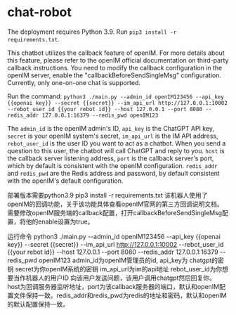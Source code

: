 # chat-robot

The deployment requires Python 3.9. Run `pip3 install -r requirements.txt`.

This chatbot utilizes the callback feature of openIM. For more details about this feature, please refer to the openIM official documentation on third-party callback instructions. You need to modify the callback configuration in the openIM server, enable the "callbackBeforeSendSingleMsg" configuration. Currently, only one-on-one chat is supported.

Run the command: `python3 ./main.py --admin_id openIM123456 --api_key {{openai key}} --secret {{secret}} --im_api_url http://127.0.0.1:10002 --rebot_user_id {{your rebot id}} --host 127.0.0.1 --port 8080 --redis_addr 127.0.0.1:16379 --redis_pwd openIM123`

The `admin_id` is the openIM admin's ID, `api_key` is the ChatGPT API key, `secret` is your openIM system's secret, `im_api_url` is the IM API address, `rebot_user_id` is the user ID you want to act as a chatbot. When you send a question to this user, the chatbot will call ChatGPT and reply to you. `host` is the callback server listening address, `port` is the callback server's port, which by default is consistent with the openIM configuration. `redis_addr` and `redis_pwd` are the Redis address and password, by default consistent with the openIM's default configuration.





部署版本需要python3.9 pip3 install -r requirements.txt 该机器人使用了openIM的回调功能，关于该功能具体查看openIM官网的第三方回调说明文档。 需要修改openIM服务端的callback配置，打开callbackBeforeSendSingleMsg配置，将他的enable设置为true。

 运行命令 python3 ./main.py --admin_id openIM123456 --api_key {{openai key}} --secret {{secret}} --im_api_url http://127.0.0.1:10002 --rebot_user_id {{your rebot id}} --host 127.0.0.1 --port 8080 --redis_addr 127.0.0.1:16379 --redis_pwd openIM123 admin_id为openIM管理员的id, api_key为 chatgpt的密钥 secret为你openIM系统的密钥 im_api_url为im的api地址 rebot_user_id为你想要当作机器人的用户ID 向该用户发送问题，该用户调用chatgpt然后回复你。 host为回调服务器监听地址，port为该callback服务器的端口，默认和openIM配置文件保持一致。redis_addr和redis_pwd为redis的地址和密码，默认和openIM的默认配置保持一致。 

